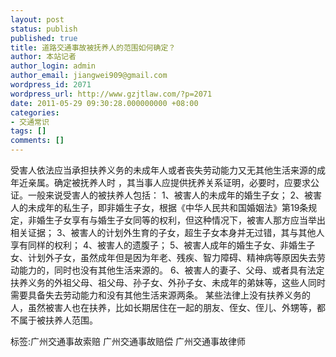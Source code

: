 ```yaml
---
layout: post
status: publish
published: true
title: 道路交通事故被抚养人的范围如何确定？
author: 本站记者
author_login: admin
author_email: jiangwei909@gmail.com
wordpress_id: 2071
wordpress_url: http://www.gzjtlaw.com/?p=2071
date: 2011-05-29 09:30:28.000000000 +08:00
categories:
- 交通常识
tags: []
comments: []
---
```

 受害人依法应当承担扶养义务的未成年人或者丧失劳动能力又无其他生活来源的成年近亲属。确定被抚养人时 ，其当事人应提供抚养关系证明，必要时，应要求公证。一般来说受害人的被扶养人包括： 1、被害人的未成年的婚生子女； 2、被害人的未成年的私生子，即非婚生子女，根据《中华人民共和国婚姻法》第19条规定，非婚生子女享有与婚生子女同等的权利，但这种情况下，被害人那方应当举出相关证据； 3、被害人的计划外生育的子女，超生子女本身并无过错，其与其他人享有同样的权利； 4、被害人的遗腹子； 5、被害人成年的婚生子女、非婚生子女、计划外子女，虽然成年但是因为年老、残疾、智力障碍、精神病等原因失去劳动能力的，同时也没有其他生活来源的。 6、被害人的妻子、父母、或者具有法定扶养义务的外祖父母、祖父母、孙子女、外孙子女、未成年的弟妹等，这些人同时需要具备失去劳动能力和没有其他生活来源两条。 某些法律上没有扶养义务的人，虽然被害人也在扶养，比如长期居住在一起的朋友、侄女、侄儿、外甥等，都不属于被扶养人范围。标签:广州交通事故索赔 广州交通事故赔偿 广州交通事故律师
